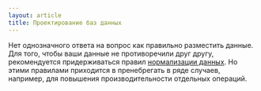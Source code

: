 ```yaml
---
layout: article
title: Проектирование баз данных
---
```

Нет однозначного ответа на вопрос как правильно разместить данные. Для того, чтобы ваши данные не противоречили друг другу, рекомендуется придерживаться правил [нормализации данных](https://ru.wikipedia.org/wiki/%D0%9D%D0%BE%D1%80%D0%BC%D0%B0%D0%BB%D1%8C%D0%BD%D0%B0%D1%8F_%D1%84%D0%BE%D1%80%D0%BC%D0%B0). Но этими правилами приходится в пренебрегать в ряде случаев, например, для повышения производительности отдельных операций.
